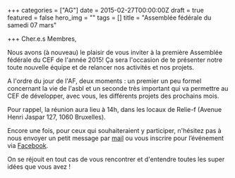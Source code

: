 +++
categories = ["AG"]
date = 2015-02-27T00:00:00Z
draft = true
featured = false
hero_img = ""
tags = []
title = "Assemblée fédérale du samedi 07 mars"

+++
Cher.e.s Membres,

Nous avons (à nouveau) le plaisir de vous inviter à la première Assemblée fédérale du CEF de l'année 2015! Ça sera l'occasion de te présenter notre toute nouvelle équipe et de relancer nos activités et nos projets.

A l'ordre du jour de l'AF, deux moments : un premier un peu formel concernant la vie de l'asbl et un seconde très important qui va permettre au CEF de développer, avec vous, les différents projets des prochains mois.

Pour rappel, la réunion aura lieu à 14h, dans les locaux de Relie-f (Avenue Henri Jaspar 127, 1060 Bruxelles).

Encore une fois, pour ceux qui souhaiteraient y participer, n'hésitez pas à nous envoyer un petit message par [mail](mailto:cef.asbl@lecef.org "cef.asbl@lecef.org") ou vous inscrire pour l’événement via [Facebook](https://www.facebook.com/events/808957249197611 "https://www.facebook.com/events/808957249197611").

On se réjouit en tout cas de vous rencontrer et d'entendre toutes les super idées que vous avez !